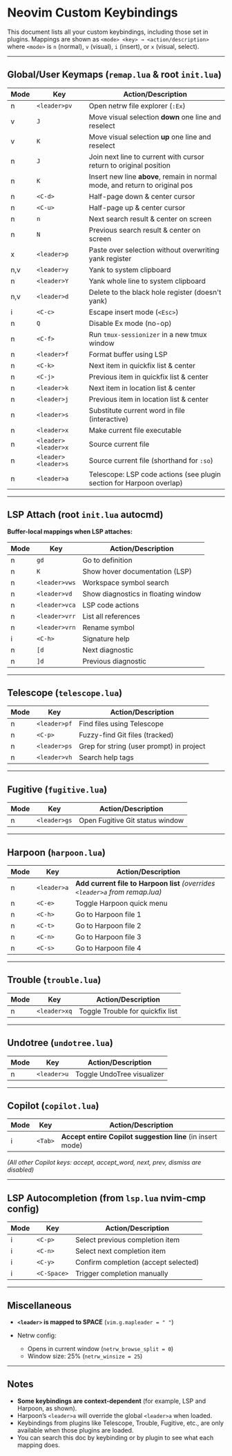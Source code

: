 # Neovim Custom Keybindings

This document lists all your custom keybindings, including those set in plugins.
Mappings are shown as `<mode> <key> → <action/description>`
where `<mode>` is `n` (normal), `v` (visual), `i` (insert), or `x` (visual, select).

---

## Global/User Keymaps (`remap.lua` & root `init.lua`)

| Mode | Key                 | Action/Description                                                           |
| ---- | ------------------- | ---------------------------------------------------------------------------- |
| n    | `<leader>pv`        | Open netrw file explorer (`:Ex`)                                             |
| v    | `J`                 | Move visual selection **down** one line and reselect                         |
| v    | `K`                 | Move visual selection **up** one line and reselect                           |
| n    | `J`                 | Join next line to current with cursor return to original position            |
| n    | `K`                 | Insert new line **above**, remain in normal mode, and return to original pos |
| n    | `<C-d>`             | Half-page down & center cursor                                               |
| n    | `<C-u>`             | Half-page up & center cursor                                                 |
| n    | `n`                 | Next search result & center on screen                                        |
| n    | `N`                 | Previous search result & center on screen                                    |
| x    | `<leader>p`         | Paste over selection without overwriting yank register                       |
| n,v  | `<leader>y`         | Yank to system clipboard                                                     |
| n    | `<leader>Y`         | Yank whole line to system clipboard                                          |
| n,v  | `<leader>d`         | Delete to the black hole register (doesn't yank)                             |
| i    | `<C-c>`             | Escape insert mode (`<Esc>`)                                                 |
| n    | `Q`                 | Disable Ex mode (no-op)                                                      |
| n    | `<C-f>`             | Run `tmux-sessionizer` in a new tmux window                                  |
| n    | `<leader>f`         | Format buffer using LSP                                                      |
| n    | `<C-k>`             | Next item in quickfix list & center                                          |
| n    | `<C-j>`             | Previous item in quickfix list & center                                      |
| n    | `<leader>k`         | Next item in location list & center                                          |
| n    | `<leader>j`         | Previous item in location list & center                                      |
| n    | `<leader>s`         | Substitute current word in file (interactive)                                |
| n    | `<leader>x`         | Make current file executable                                                 |
| n    | `<leader><leader>x` | Source current file                                                          |
| n    | `<leader><leader>s` | Source current file (shorthand for `:so`)                                    |
| n    | `<leader>a`         | Telescope: LSP code actions (see plugin section for Harpoon overlap)         |

---

## LSP Attach (root `init.lua` autocmd)

**Buffer-local mappings when LSP attaches:**

| Mode | Key           | Action/Description                  |
| ---- | ------------- | ----------------------------------- |
| n    | `gd`          | Go to definition                    |
| n    | `K`           | Show hover documentation (LSP)      |
| n    | `<leader>vws` | Workspace symbol search             |
| n    | `<leader>vd`  | Show diagnostics in floating window |
| n    | `<leader>vca` | LSP code actions                    |
| n    | `<leader>vrr` | List all references                 |
| n    | `<leader>vrn` | Rename symbol                       |
| i    | `<C-h>`       | Signature help                      |
| n    | `[d`          | Next diagnostic                     |
| n    | `]d`          | Previous diagnostic                 |

---

## Telescope (`telescope.lua`)

| Mode | Key          | Action/Description                       |
| ---- | ------------ | ---------------------------------------- |
| n    | `<leader>pf` | Find files using Telescope               |
| n    | `<C-p>`      | Fuzzy-find Git files (tracked)           |
| n    | `<leader>ps` | Grep for string (user prompt) in project |
| n    | `<leader>vh` | Search help tags                         |

---

## Fugitive (`fugitive.lua`)

| Mode | Key          | Action/Description              |
| ---- | ------------ | ------------------------------- |
| n    | `<leader>gs` | Open Fugitive Git status window |

---

## Harpoon (`harpoon.lua`)

| Mode | Key         | Action/Description                                                            |
| ---- | ----------- | ----------------------------------------------------------------------------- |
| n    | `<leader>a` | **Add current file to Harpoon list** *(overrides `<leader>a` from remap.lua)* |
| n    | `<C-e>`     | Toggle Harpoon quick menu                                                     |
| n    | `<C-h>`     | Go to Harpoon file 1                                                          |
| n    | `<C-t>`     | Go to Harpoon file 2                                                          |
| n    | `<C-n>`     | Go to Harpoon file 3                                                          |
| n    | `<C-s>`     | Go to Harpoon file 4                                                          |

---

## Trouble (`trouble.lua`)

| Mode | Key          | Action/Description               |
| ---- | ------------ | -------------------------------- |
| n    | `<leader>xq` | Toggle Trouble for quickfix list |

---

## Undotree (`undotree.lua`)

| Mode | Key         | Action/Description         |
| ---- | ----------- | -------------------------- |
| n    | `<leader>u` | Toggle UndoTree visualizer |

---

## Copilot (`copilot.lua`)

| Mode | Key     | Action/Description                                         |
| ---- | ------- | ---------------------------------------------------------- |
| i    | `<Tab>` | **Accept entire Copilot suggestion line** (in insert mode) |

*(All other Copilot keys: accept, accept\_word, next, prev, dismiss are disabled)*

---

## LSP Autocompletion (from `lsp.lua` nvim-cmp config)

| Mode | Key         | Action/Description                   |
| ---- | ----------- | ------------------------------------ |
| i    | `<C-p>`     | Select previous completion item      |
| i    | `<C-n>`     | Select next completion item          |
| i    | `<C-y>`     | Confirm completion (accept selected) |
| i    | `<C-Space>` | Trigger completion manually          |

---

## Miscellaneous

* **`<leader>` is mapped to SPACE** (`vim.g.mapleader = " "`)
* Netrw config:

  * Opens in current window (`netrw_browse_split = 0`)
  * Window size: 25% (`netrw_winsize = 25`)

---

## Notes

* **Some keybindings are context-dependent** (for example, LSP and Harpoon, as shown).
* Harpoon’s `<leader>a` will override the global `<leader>a` when loaded.
* Keybindings from plugins like Telescope, Trouble, Fugitive, etc., are only available when those plugins are loaded.
* You can search this doc by keybinding or by plugin to see what each mapping does.

